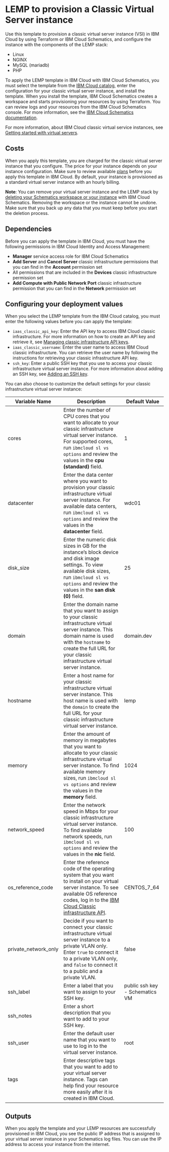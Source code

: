 # LEMP to provision a Classic Virtual Server instance

Use this template to provision a classic virtual server instance (VSI) in IBM Cloud by using Terraform or IBM Cloud Schematics, and configure the instance with the components of the LEMP stack:
- Linux
- NGINX
- MySQL (mariadb)
- PHP

To apply the LEMP template in IBM Cloud with IBM Cloud Schematics, you must select the template from the [IBM Cloud catalog](https://cloud.ibm.com/catalog/content/LEMP), enter the configuration for your classic virtual server instance, and install the template. When you install the template, IBM Cloud Schematics creates a workspace and starts provisioning your resources by using Terraform. You can review logs and your resources from the IBM Cloud Schematics console. For more information, see the [IBM Cloud Schematics documentation](https://cloud.ibm.com/docs/schematics?topic=schematics-about-schematics).

For more information, about IBM Cloud classic virtual service instances, see [Getting started with virtual servers](https://cloud.ibm.com/docs/vsi?topic=virtual-servers-getting-started-tutorial).

## Costs

When you apply this template, you are charged for the classic virtual server instance that you configure. The price for your instance depends on your instance configuration. Make sure to review available [plans](https://www.ibm.com/cloud/virtual-servers/calculator/) before you apply this template in IBM Cloud. By default, your instance is provisioned as a standard virtual server instance with an hourly billing.

**Note**: You can remove your virtual server instance and the LEMP stack by [deleting your Schematics workspace or your instance](https://cloud.ibm.com/docs/schematics?topic=schematics-manage-lifecycle#destroy-resources) with IBM Cloud Schematics. Removing the workspace or the instance cannot be undone. Make sure that you back up any data that you must keep before you start the deletion process.

## Dependencies

Before you can apply the template in IBM Cloud, you must have the following permissions in IBM Cloud Identity and Access Management:
- **Manager** service access role for IBM Cloud Schematics
- **Add Server** and **Cancel Server** classic infrastructure permissions that you can find in the **Account** permission set
- All permissions that are included in the **Devices** classic infrastructure permission set
- **Add Compute with Public Network Port** classic infrastructure permission that you can find in the **Network** permission set

## Configuring your deployment values

When you select the LEMP template from the IBM Cloud catalog, you must enter the following values before you can apply the template:

* `iaas_classic_api_key`: Enter the API key to access IBM Cloud classic infrastructure. For more information on how to create an API key and retrieve it, see [Managing classic infrastructure API keys](https://cloud.ibm.com/docs/iam?topic=iam-classic_keys).
* `iaas_classic_username`: Enter the user name to access IBM Cloud classic infrastructure. You can retrieve the user name by following the instructions for retrieving your classic infrastructure API key.
* `ssh_key`: Enter a public SSH key that you use to access your classic infrastructure virtual server instance. For more information about adding an SSH key, see [Adding an SSH key](https://cloud.ibm.com/docs/infrastructure/ssh-keys?topic=ssh-keys-adding-an-ssh-key).

You can also choose to customize the default settings for your classic infrastructure virtual server instance:

|Variable Name|Description|Default Value|
|-------------|-----------|-------------|
|cores|Enter the number of CPU cores that you want to allocate to your classic infrastructure virtual server instance. For supported cores, run `ibmcloud sl vs options` and review the values in the **cpu (standard)** field.|1|
|datacenter|Enter the data center where you want to provision your classic infrastructure virtual server instance. For available data centers, run `ibmcloud sl vs options` and review the values in the **datacenter** field.|wdc01|
|disk_size|	Enter the numeric disk sizes in GB for the instance’s block device and disk image settings. To view available disk sizes, run `ibmcloud sl vs options` and review the values in the **san disk (0)** field. |25|
|domain|Enter the domain name that you want to assign to your classic infrastructure virtual server instance. This domain name is used with the `hostname` to create the full URL for your classic infrastructure virtual server instance.|domain.dev|
|hostname|Enter a host name for your classic infrastructure virtual server instance. This host name is used with the `domain` to create the full URL for your classic infrastructure virtual server instance.|lemp|
|memory|Enter the amount of memory in megabytes that you want to allocate to your classic infrastructure virtual server instance. To find available memory sizes, run `ibmcloud sl vs options` and review the values in the **memory** field. |1024|
|network_speed|Enter the network speed in Mbps for your classic infrastructure virtual server instance. To find available network speeds, run `ibmcloud sl vs options` and review the values in the **nic** field. |100|
|os_reference_code|Enter the reference code of the operating system that you want to install on your virtual server instance. To see available OS reference codes, log in to the [IBM Cloud Classic infrastructure API](https://api.softlayer.com/rest/v3/SoftLayer_Virtual_Guest_Block_Device_Template_Group/getVhdImportSoftwareDescriptions.json?objectMask=referenceCode).|CENTOS_7_64|
|private_network_only|Decide if you want to connect your classic infrastructure virtual server instance to a private VLAN only. Enter `true` to connect it to a private VLAN only, and `false` to connect it to a public and a private VLAN. |false|
|ssh_label|Enter a label that you want to assign to your SSH key.|public ssh key - Schematics VM|
|ssh_notes|Enter a short description that you want to add to your SSH key. ||
|ssh_user|Enter the default user name that you want to use to log in to the virtual server instance. |root|
|tags|Enter descriptive tags that you want to add to your virtual server instance. Tags can help find your resource more easily after it is created in IBM Cloud. ||


## Outputs

When you apply the template and your LEMP resources are successfully provisioned in IBM Cloud, you see the public IP address that is assigned to your virtual server instance in your Schematics log files. You can use the IP address to access your instance from the internet.
